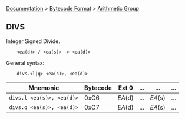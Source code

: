 [Documentation](../../README.md) > [Bytecode Format](../README.md) > [Arithmetic Group](../InstructionsArithmetic.md)

## DIVS

Integer Signed Divide.

        <ea(d)> / <ea(s)> -> <ea(d)>

General syntax:

        divs.<l|q> <ea(s)>, <ea(d)>

| Mnemonic | Bytecode | Ext 0 | ... | ... | ... |
| - | - | - | - | - | - |
| `divs.l <ea(s)>, <ea(d)>` | 0xC6 | *EA*(d) | ... | *EA*(s) | ... |
| `divs.q <ea(s)>, <ea(d)>` | 0xC7 | *EA*(d) | ... | *EA*(s) | ... |
